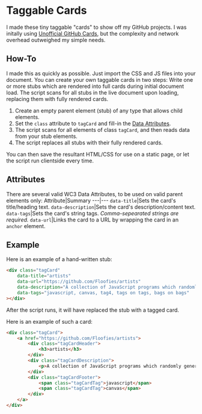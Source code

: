 # Taggable Cards

I made these tiny taggable "cards" to show off my GitHub projects. I was initally using [Unofficial GitHub Cards](https://github.com/lepture/github-cards), but the complexity and network overhead outweighed my simple needs.

## How-To

I made this as quickly as possible. Just import the CSS and JS files into your document. You can create your own taggable cards in two steps: Write one or more stubs which are rendered into full cards during initial document load. The script scans for all stubs in the live document upon loading, replacing them with fully rendered cards.

1. Create an empty parent element (stub) of any type that allows child elements.
2. Set the `class` attribute to `tagCard` and fill-in the [Data Attributes](#attributes).
3. The script scans for all elements of class `tagCard`, and then reads data from your stub elements.
4. The script replaces all stubs with their fully rendered cards.

You can then save the resultant HTML/CSS for use on a static page, or let the script run clientside every time.

## Attributes

There are several valid WC3 Data Attributes, to be used on valid parent elements only:
Attribute|Summary
---|---
`data-title`|Sets the card's title/heading text.
`data-description`|Sets the card's description/content text.
`data-tags`|Sets the card's string tags. *Comma-sepearated strings are required.*
`data-url`|Links the card to a URL by wrapping the card in an `anchor` element.

## Example

Here is an example of a hand-written stub:

```html
<div class="tagCard"
	data-title="artists"
	data-url="https://github.com/Floofies/artists"
	data-description="A collection of JavaScript programs which randomly generate art."
	data-tags="javascript, canvas, tag4, tags on tags, bags on bags"
></div>
```

After the script runs, it will have replaced the stub with a tagged card.

Here is an example of such a card:

```html
<div class="tagCard">
	<a href="https://github.com/Floofies/artists">
		<div class="tagCardHeader">
			<h3>artists</h3>
		</div>
		<div class="tagCardDescription">
			<p>A collection of JavaScript programs which randomly generate art.</p>
		</div>
		<div class="tagCardFooter">
			<span class="tagCardTag">javascript</span>
			<span class="tagCardTag">canvas</span>
		</div>
	</a>
</div>
```
